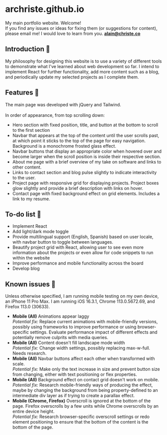 # archriste.github.io
My main portfolio website. Welcome!<br>
If you find any issues or ideas for fixing them (or suggestions for content), please email me!
I would love to learn from you. **alain@christe.co**
## Introduction 📌
My philosophy for designing this website is to use a variety of different tools to demonstrate what
I've learned about web development so far. I intend to implement React for further functionality, add 
more content such as a blog, and periodically update my selected projects as I complete them.
## Features 🚀
The main page was developed with jQuery and Tailwind.<br><br>
In order of appearance, from top scrolling down:
- Hero section with fixed position, title, and button at the bottom to scroll to the first section
- Navbar that appears at the top of the content until the user scrolls past, at which point it sticks
to the top of the page for easy navigation. Background is a monochrome frosted glass effect.
- Navbar buttons that display an appropriate color when hovered over and become larger when the scroll
position is inside their respective section.
- About me page with a brief overview of my take on software and links to other content.
- Links to contact section and blog pulse slightly to indicate interactivity to the user.
- Project page with responsive grid for displaying projects. Project boxes glow slightly and provide a
brief description with links on hover.
- Contact page with fixed background effect on grid elements. Includes a link to my resume.

## To-do list 💭
- Implement React
- Add light/dark mode toggle
- Provide multilingual support (English, Spanish) based on user locale, with navbar button to toggle between languages.
- Beautify project grid with React, allowing user to see even more information about the projects or even
allow for code snippets to run within the website
- Improve performance and mobile functionality across the board
- Develop blog

## Known issues 🔧
Unless otherwise specified, I am running mobile testing on my own device, an iPhone 11 Pro Max.
I am running iOS 16.3.1, Chrome 113.0.5672.69, and Firefox 113.0 (30633).<br>
- **Mobile (All)** Animations appear laggy<br>
*Potential fix:* Replace current animations with mobile-friendly versions, possibly using frameworks
to improve performance or using browser-specific settings. Evaluate performance impact of different effects
and potentially remove culprits with media queries.
- **Mobile (All)** Content doesn't fill landscape mode width<br>
*Potential fix:* Change width settings, possibly replacing max-w-full. Needs research.
- **Mobile (All)** Navbar buttons affect each other when transformed with scale.<br>
*Potential fix:* Make only the text increase in size and prevent button size from changing, either with
text positioning or flex properties.
- **Mobile (All)** Background effect on contact grid doesn't work on mobile.<br>
*Potential fix:* Research mobile-friendly ways of producing the effect, maybe by changing the background
from being property-defined to an intermediate div layer as if trying to create a parallax effect.
- **Mobile (Chrome, Firefox)** Overscroll is ignored at the bottom of the page. Firefox overscrolls by a few
units while Chrome overscrolls by an entire device height.<br>
*Potential fix:* Research browser-specific overscroll settings or redo element positioning to ensure that
the bottom of the content is the bottom of the page.
